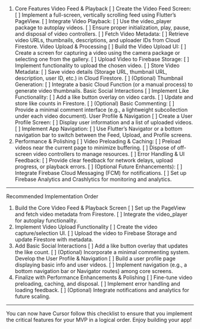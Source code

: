 1. Core Features
Video Feed & Playback
[ ] Create the Video Feed Screen:
[ ] Implement a full-screen, vertically scrolling feed using Flutter’s PageView.
[ ] Integrate Video Playback:
[ ] Use the video_player package to autoplay videos.
[ ] Ensure proper initialization, play, pause, and disposal of video controllers.
[ ] Fetch Video Metadata:
[ ] Retrieve video URLs, thumbnails, descriptions, and uploader IDs from Cloud Firestore.
Video Upload & Processing
[ ] Build the Video Upload UI:
[ ] Create a screen for capturing a video using the camera package or selecting one from the gallery.
[ ] Upload Video to Firebase Storage:
[ ] Implement functionality to upload the chosen video.
[ ] Store Video Metadata:
[ ] Save video details (Storage URL, thumbnail URL, description, user ID, etc.) in Cloud Firestore.
[ ] (Optional) Thumbnail Generation:
[ ] Integrate a basic Cloud Function (or a manual process) to generate video thumbnails.
Basic Social Interactions
[ ] Implement Like Functionality:
[ ] Add a like button overlay on video cards.
[ ] Update and store like counts in Firestore.
[ ] (Optional) Basic Commenting:
[ ] Provide a minimal comment interface (e.g., a lightweight subcollection under each video document).
User Profile & Navigation
[ ] Create a User Profile Screen:
[ ] Display user information and a list of uploaded videos.
[ ] Implement App Navigation:
[ ] Use Flutter’s Navigator or a bottom navigation bar to switch between the Feed, Upload, and Profile screens.
2. Performance & Polishing
[ ] Video Preloading & Caching:
[ ] Preload videos near the current page to minimize buffering.
[ ] Dispose of off-screen video controllers to manage resources.
[ ] Error Handling & UI Feedback:
[ ] Provide clear feedback for network delays, upload progress, or playback errors.
[ ] (Optional Future Enhancements):
[ ] Integrate Firebase Cloud Messaging (FCM) for notifications.
[ ] Set up Firebase Analytics and Crashlytics for monitoring and analytics.
---
Recommended Implementation Order
1. Build the Core Video Feed & Playback Screen
[ ] Set up the PageView and fetch video metadata from Firestore.
[ ] Integrate the video_player for autoplay functionality.
2. Implement Video Upload Functionality
[ ] Create the video capture/selection UI.
[ ] Upload the video to Firebase Storage and update Firestore with metadata.
3. Add Basic Social Interactions
[ ] Add a like button overlay that updates the like count.
[ ] (Optional) Incorporate a minimal commenting system.
Develop the User Profile & Navigation
[ ] Build a user profile page displaying basic info and user videos.
[ ] Implement navigation (e.g., a bottom navigation bar or Navigator routes) among core screens.
5. Finalize with Performance Enhancements & Polishing
[ ] Fine-tune video preloading, caching, and disposal.
[ ] Implement error handling and loading feedback.
[ ] (Optional) Integrate notifications and analytics for future scaling.
---
You can now have Cursor follow this checklist to ensure that you implement the critical features for your MVP in a logical order. Enjoy building your app!